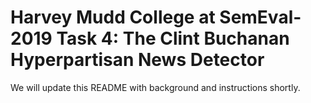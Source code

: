 # Harvey Mudd College at SemEval-2019 Task 4: The Clint Buchanan Hyperpartisan News Detector

We will update this README with background and instructions shortly.
